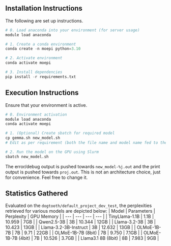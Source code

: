 ## Installation Instructions

The following are set up instructions.

```python
# 0. Load anaconda into your environment (for server usage)
module load anaconda

# 1. Create a conda environment
conda create -n moepi python=3.10

# 2. Activate environment
conda activate moepi

# 3. Install dependencies
pip install -r requirements.txt
```

## Execution Instructions

Ensure that your environment is active.
```python
# 0. Environment activation
module load anaconda
conda activate moepi

# 1. (Optional) Create sbatch for required model
cp gemma.sh new_model.sh
# Edit as per requirement (both the file name and model name fed to the script)

# 2. Run the model on the GPU using Slurm
sbatch new_model.sh
```

The error/debug output is pushed towards `new_model-%j.out` and the print output
is pushed towards `proj.out`. This is not an architecture choice, just for
convenience. Feel free to change it.

## Statistics Gathered

Evaluated on the `dogtooth/default_project_dev_test`, the perplexities retrieved
for various models are depicted below:
| Model | Parameters | Perplexity | GPU Memory |
| --- | --- | --- | --- |
| TinyLlama-1.1B | 1.1B | 10.959 | 7GB |
| Qwen2.5-3B | 3B | 10.344 | 12GB |
| Llama-3.2-3B | 3B | 10.423 | 13GB |
| Llama-3.2-3B-Instruct | 3B | 12.632 | 13GB |
| OLMoE-1B-7B | 7B | 9.71 | 22GB |
| OLMoE-1B-7B (8bit) | 7B | 9.750 | 7.1GB |
| OLMoE-1B-7B (4bit) | 7B | 10.526 | 3.7GB |
| Llama3.1 8B (8bit) | 8B | 7.983 | 9GB |
